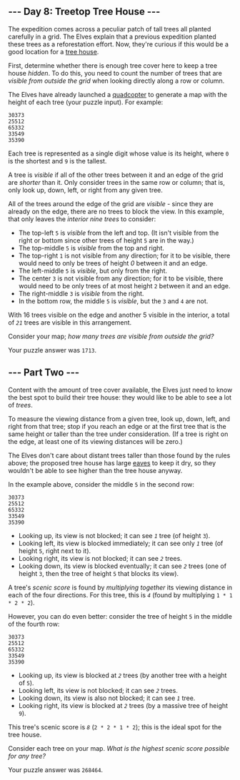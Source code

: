 ## --- Day 8: Treetop Tree House ---

The expedition comes across a peculiar patch of tall trees all planted carefully
in a grid. The Elves explain that a previous expedition planted these trees as a
reforestation effort. Now, they're curious if this would be a good location for
a [tree house](https://en.wikipedia.org/wiki/Tree_house).

First, determine whether there is enough tree cover here to keep a tree house
_hidden_. To do this, you need to count the number of trees that are _visible
from outside the grid_ when looking directly along a row or column.

The Elves have already launched a
[quadcopter](https://en.wikipedia.org/wiki/Quadcopter) to generate a map with
the height of each tree (your puzzle input). For example:

    30373
    25512
    65332
    33549
    35390

Each tree is represented as a single digit whose value is its height, where `0`
is the shortest and `9` is the tallest.

A tree is _visible_ if all of the other trees between it and an edge of the grid
are _shorter_ than it. Only consider trees in the same row or column; that is,
only look up, down, left, or right from any given tree.

All of the trees around the edge of the grid are _visible_ - since they are
already on the edge, there are no trees to block the view. In this example, that
only leaves the _interior nine trees_ to consider:

-   The top-left `5` is _visible_ from the left and top. (It isn't visible from
    the right or bottom since other trees of height `5` are in the way.)
-   The top-middle `5` is _visible_ from the top and right.
-   The top-right `1` is not visible from any direction; for it to be visible,
    there would need to only be trees of height _0_ between it and an edge.
-   The left-middle `5` is _visible_, but only from the right.
-   The center `3` is not visible from any direction; for it to be visible,
    there would need to be only trees of at most height `2` between it and an
    edge.
-   The right-middle `3` is _visible_ from the right.
-   In the bottom row, the middle `5` is _visible_, but the `3` and `4` are not.

With 16 trees visible on the edge and another 5 visible in the interior, a total
of _`21`_ trees are visible in this arrangement.

Consider your map; _how many trees are visible from outside the grid?_

Your puzzle answer was `1713`.

## --- Part Two ---

Content with the amount of tree cover available, the Elves just need to know the
best spot to build their tree house: they would like to be able to see a lot of
_trees_.

To measure the viewing distance from a given tree, look up, down, left, and
right from that tree; stop if you reach an edge or at the first tree that is the
same height or taller than the tree under consideration. (If a tree is right on
the edge, at least one of its viewing distances will be zero.)

The Elves don't care about distant trees taller than those found by the rules
above; the proposed tree house has large
[eaves](https://en.wikipedia.org/wiki/Eaves) to keep it dry, so they wouldn't be
able to see higher than the tree house anyway.

In the example above, consider the middle `5` in the second row:

    30373
    25512
    65332
    33549
    35390

-   Looking up, its view is not blocked; it can see _`1`_ tree (of height `3`).
-   Looking left, its view is blocked immediately; it can see only _`1`_ tree
    (of height `5`, right next to it).
-   Looking right, its view is not blocked; it can see _`2`_ trees.
-   Looking down, its view is blocked eventually; it can see _`2`_ trees (one of
    height `3`, then the tree of height `5` that blocks its view).

A tree's _scenic score_ is found by _multiplying together_ its viewing distance
in each of the four directions. For this tree, this is _`4`_ (found by
multiplying `1 * 1 * 2 * 2`).

However, you can do even better: consider the tree of height `5` in the middle
of the fourth row:

    30373
    25512
    65332
    33549
    35390

-   Looking up, its view is blocked at _`2`_ trees (by another tree with a
    height of `5`).
-   Looking left, its view is not blocked; it can see _`2`_ trees.
-   Looking down, its view is also not blocked; it can see _`1`_ tree.
-   Looking right, its view is blocked at _`2`_ trees (by a massive tree of
    height `9`).

This tree's scenic score is _`8`_ (`2 * 2 * 1 * 2`); this is the ideal spot for
the tree house.

Consider each tree on your map. _What is the highest scenic score possible for
any tree?_

Your puzzle answer was `268464`.
